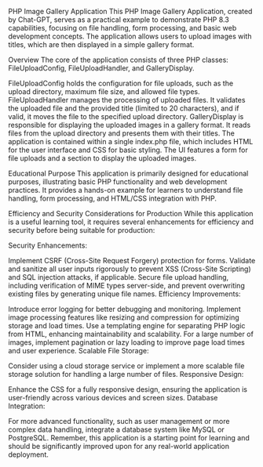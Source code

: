 PHP Image Gallery Application
This PHP Image Gallery Application, created by Chat-GPT, serves as a practical example to demonstrate PHP 8.3 capabilities, focusing on file handling, form processing, and basic web development concepts. The application allows users to upload images with titles, which are then displayed in a simple gallery format.

Overview
The core of the application consists of three PHP classes: FileUploadConfig, FileUploadHandler, and GalleryDisplay.

FileUploadConfig holds the configuration for file uploads, such as the upload directory, maximum file size, and allowed file types.
FileUploadHandler manages the processing of uploaded files. It validates the uploaded file and the provided title (limited to 20 characters), and if valid, it moves the file to the specified upload directory.
GalleryDisplay is responsible for displaying the uploaded images in a gallery format. It reads files from the upload directory and presents them with their titles.
The application is contained within a single index.php file, which includes HTML for the user interface and CSS for basic styling. The UI features a form for file uploads and a section to display the uploaded images.

Educational Purpose
This application is primarily designed for educational purposes, illustrating basic PHP functionality and web development practices. It provides a hands-on example for learners to understand file handling, form processing, and HTML/CSS integration with PHP.

Efficiency and Security Considerations for Production
While this application is a useful learning tool, it requires several enhancements for efficiency and security before being suitable for production:

Security Enhancements:

Implement CSRF (Cross-Site Request Forgery) protection for forms.
Validate and sanitize all user inputs rigorously to prevent XSS (Cross-Site Scripting) and SQL injection attacks, if applicable.
Secure file upload handling, including verification of MIME types server-side, and prevent overwriting existing files by generating unique file names.
Efficiency Improvements:

Introduce error logging for better debugging and monitoring.
Implement image processing features like resizing and compression for optimizing storage and load times.
Use a templating engine for separating PHP logic from HTML, enhancing maintainability and scalability.
For a large number of images, implement pagination or lazy loading to improve page load times and user experience.
Scalable File Storage:

Consider using a cloud storage service or implement a more scalable file storage solution for handling a large number of files.
Responsive Design:

Enhance the CSS for a fully responsive design, ensuring the application is user-friendly across various devices and screen sizes.
Database Integration:

For more advanced functionality, such as user management or more complex data handling, integrate a database system like MySQL or PostgreSQL.
Remember, this application is a starting point for learning and should be significantly improved upon for any real-world application deployment.